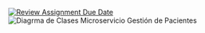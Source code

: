 [![Review Assignment Due Date](https://classroom.github.com/assets/deadline-readme-button-22041afd0340ce965d47ae6ef1cefeee28c7c493a6346c4f15d667ab976d596c.svg)](https://classroom.github.com/a/52Oc7Ap-)
![Diagrma de Clases Microservicio Gestión de Pacientes](https://github.com/nur-university/nur-ms2024-m2-act-3-gonzalesr/blob/main/Patient%20Diagram%20Class.png)
